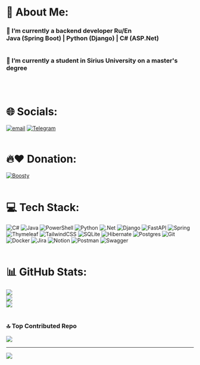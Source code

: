 # 💫 About Me:
### 🔭 I’m currently a backend developer Ru/En<br>Java (Spring Boot) | Python (Django) | C# (ASP.Net)<br><br><br> 🌱 I’m currently a student in Sirius University on a master's degree
<br><br>

# 🌐 Socials:
[![email](https://img.shields.io/badge/Email-D14836?logo=gmail&logoColor=white)](mailto:fedorepisev@gmail.com)
[![Telegram](https://img.shields.io/badge/Telegram-blue?style=flat-square&logo=telegram&logoColor=white)](https://t.me/fedorepishev)
<br><br>
# 🔥❤️ Donation:
[![Boosty](https://img.shields.io/badge/Boosty-Support%20Me-blue?style=flat-square&logo=heart)](https://boosty.to/epishev/donate)
<br><br>
# 💻 Tech Stack:
![C#](https://img.shields.io/badge/c%23-%23239120.svg?style=plastic&logo=csharp&logoColor=white) ![Java](https://img.shields.io/badge/java-%23ED8B00.svg?style=plastic&logo=openjdk&logoColor=white) ![PowerShell](https://img.shields.io/badge/PowerShell-%235391FE.svg?style=plastic&logo=powershell&logoColor=white) ![Python](https://img.shields.io/badge/python-3670A0?style=plastic&logo=python&logoColor=ffdd54) ![.Net](https://img.shields.io/badge/.NET-5C2D91?style=plastic&logo=.net&logoColor=white) ![Django](https://img.shields.io/badge/django-%23092E20.svg?style=plastic&logo=django&logoColor=white) ![FastAPI](https://img.shields.io/badge/FastAPI-005571?style=plastic&logo=fastapi) ![Spring](https://img.shields.io/badge/spring-%236DB33F.svg?style=plastic&logo=spring&logoColor=white) ![Thymeleaf](https://img.shields.io/badge/Thymeleaf-%23005C0F.svg?style=plastic&logo=Thymeleaf&logoColor=white) ![TailwindCSS](https://img.shields.io/badge/tailwindcss-%2338B2AC.svg?style=plastic&logo=tailwind-css&logoColor=white) ![SQLite](https://img.shields.io/badge/sqlite-%2307405e.svg?style=plastic&logo=sqlite&logoColor=white) ![Hibernate](https://img.shields.io/badge/Hibernate-59666C?style=plastic&logo=Hibernate&logoColor=white) ![Postgres](https://img.shields.io/badge/postgres-%23316192.svg?style=plastic&logo=postgresql&logoColor=white) ![Git](https://img.shields.io/badge/git-%23F05033.svg?style=plastic&logo=git&logoColor=white) ![Docker](https://img.shields.io/badge/docker-%230db7ed.svg?style=plastic&logo=docker&logoColor=white) ![Jira](https://img.shields.io/badge/jira-%230A0FFF.svg?style=plastic&logo=jira&logoColor=white) ![Notion](https://img.shields.io/badge/Notion-%23000000.svg?style=plastic&logo=notion&logoColor=white) ![Postman](https://img.shields.io/badge/Postman-FF6C37?style=plastic&logo=postman&logoColor=white) ![Swagger](https://img.shields.io/badge/-Swagger-%23Clojure?style=plastic&logo=swagger&logoColor=white)
<br><br>
# 📊 GitHub Stats:
![](https://github-readme-stats.vercel.app/api?username=OdinChVosVos&theme=dark&hide_border=false&include_all_commits=true&count_private=false)<br/>
![](https://nirzak-streak-stats.vercel.app/?user=OdinChVosVos&theme=dark&hide_border=false)<br/>
![](https://github-readme-stats.vercel.app/api/top-langs/?username=OdinChVosVos&theme=dark&hide_border=false&include_all_commits=true&count_private=false&layout=compact)
<br><br>
### 🔝 Top Contributed Repo
![](https://github-contributor-stats.vercel.app/api?username=OdinChVosVos&limit=5&theme=dark&combine_all_yearly_contributions=true)

---
[![](https://visitcount.itsvg.in/api?id=OdinChVosVos&icon=10&color=13)](https://visitcount.itsvg.in)

<!-- Proudly created with GPRM ( https://gprm.itsvg.in ) -->
